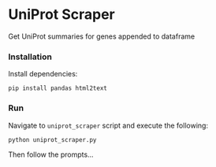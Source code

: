# UniProt Scraper
Get UniProt summaries for genes appended to dataframe


### Installation
Install dependencies:
```
pip install pandas html2text
```

### Run
Navigate to `uniprot_scraper` script and execute the following:
```
python uniprot_scraper.py
```
Then follow the prompts...

